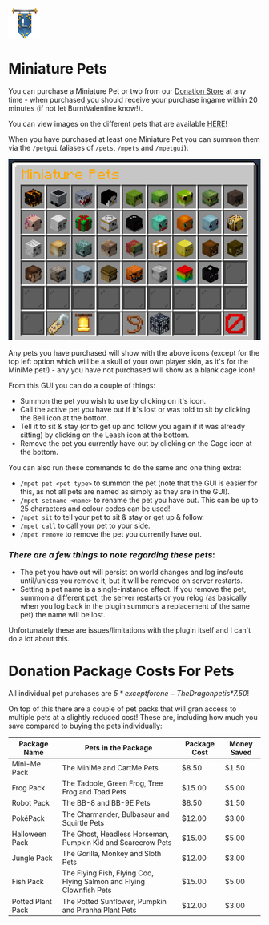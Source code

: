 
![ribbon](images/L-ribbon.png) 

# Miniature Pets

You can purchase a Miniature Pet or two from our [Donation Store](http://store.legioncraft.co.uk/) at any time - when purchased you should receive your purchase ingame within 20 minutes (if not let BurntValentine know!).

You can view images on the different pets that are available [HERE](https://imgur.com/a/sl4Gb8m)!

When you have purchased at least one Miniature Pet you can summon them via the `/petgui` (aliases of `/pets`, `/mpets` and `/mpetgui`):

![petsgui](images/petsgui.png) 


Any pets you have purchased will show with the above icons (except for the top left option which will be a skull of your own player skin, as it's for the MiniMe pet!) - any you have not purchased will show as a blank cage icon!

From this GUI you can do a couple of things:
- Summon the pet you wish to use by clicking on it's icon.
- Call the active pet you have out if it's lost or was told to sit by clicking the Bell icon at the bottom.
- Tell it to sit & stay (or to get up and follow you again if it was already sitting) by clicking on the Leash icon at the bottom.
- Remove the pet you currently have out by clicking on the Cage icon at the bottom.

You can also run these commands to do the same and one thing extra:
- `/mpet pet <pet type>` to summon the pet (note that the GUI is easier for this, as not all pets are named as simply as they are in the GUI).
- `/mpet setname <name>` to rename the pet you have out. This can be up to 25 characters and colour codes can be used!
- `/mpet sit` to tell your pet to sit & stay or get up & follow.
- `/mpet call` to call your pet to your side.
- `/mpet remove` to remove the pet you currently have out.

### *There are a few things to note regarding these pets*:

- The pet you have out will persist on world changes and log ins/outs until/unless you remove it, but it will be removed on server restarts.
- Setting a pet name is a single-instance effect. If you remove the pet, summon a different pet, the server restarts or you relog (as basically when you log back in the plugin summons a replacement of the same pet) the name will be lost.

Unfortunately these are issues/limitations with the plugin itself and I can't do a lot about this.




# Donation Package Costs For Pets

All individual pet purchases are *$5* except for one - The Dragon pet is *$7.50*!

On top of this there are a couple of pet packs that will gran access to multiple pets at a slightly reduced cost! These are, including how much you save compared to buying the pets individually:

|Package Name|Pets in the Package|Package Cost|Money Saved|
|---|---|---|---|
|Mini-Me Pack|The MiniMe and CartMe Pets|$8.50|$1.50|
|Frog Pack|The Tadpole, Green Frog, Tree Frog and Toad Pets|$15.00|$5.00|
|Robot Pack|The BB-8 and BB-9E Pets|$8.50|$1.50|
|PokéPack|The Charmander, Bulbasaur and Squirtle Pets|$12.00|$3.00|
|Halloween Pack|The Ghost, Headless Horseman, Pumpkin Kid and Scarecrow Pets|$15.00|$5.00|
|Jungle Pack|The Gorilla, Monkey and Sloth Pets|$12.00|$3.00|
|Fish Pack|The Flying Fish, Flying Cod, Flying Salmon and Flying Clownfish Pets|$15.00|$5.00|
|Potted Plant Pack|The Potted Sunflower, Pumpkin and Piranha Plant Pets|$12.00|$3.00|
